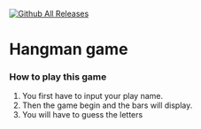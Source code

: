 [![Github All Releases](https://img.shields.io/github/downloads/DaRealAal/HangGame-Project/total.svg)]()

# Hangman game
### How to play this game
1. You first have to input your play name.
2. Then the game begin and the bars will display.
3. You will have to guess the letters

